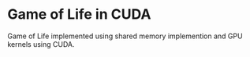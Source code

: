 # Game of Life in CUDA
Game of Life implemented using shared memory implemention and GPU kernels using CUDA. 
